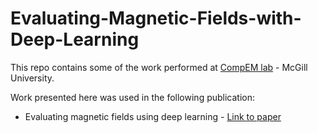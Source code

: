 # Evaluating-Magnetic-Fields-with-Deep-Learning

This repo contains some of the work performed at [CompEM lab](https://www.compem.ece.mcgill.ca/index.html) - McGill University.

Work presented here was used in the following publication:

- Evaluating magnetic fields using deep learning - [Link to paper]([https://ieeexplore.ieee.org/abstract/document/9740189](https://www.emerald.com/insight/content/doi/10.1108/COMPEL-12-2022-0436/full/html?skipTracking=true)https://www.emerald.com/insight/content/doi/10.1108/COMPEL-12-2022-0436/full/html?skipTracking=true)
